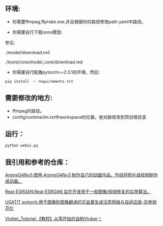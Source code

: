 ## 环境:

* 你需要ffmpeg,ffprobe.exe,并且根据你的路径修改path.yaml中路径。

* 你需要自行下载onnx模型:

参见:

./model/download.md

./tools/core/model_core/download.md

* 你需要自行配置pytorch>=2.0.1的环境，然后:

```cmd
pip install -r requirements.txt
```

## 需要修改的地方:

* ffmpeg的路径。
* config/runtime/lm.txt中workspace的位置，绝对路径改到项目根目录

## 运行：

```cmd
python webui.py
```

## 我引用和参考的仓库：

[AnimeGANv3:使用 AnimeGANv3 制作自己的动画作品，包括将照片或视频制作成动画。](https://github.com/TachibanaYoshino/AnimeGANv3)

[Real-ESRGAN:Real-ESRGAN 旨在开发用于一般图像/视频修复的实用算法。](https://github.com/xinntao/Real-ESRGAN)

[UGATIT pytorch:用于图像到图像翻译的无监督生成注意网络与自适应层-实例规范化](https://github.com/znxlwm/UGATIT-pytorch)

[Vtuber_Tutorial:【教程】从零开始的自制Vtuber！](https://github.com/RimoChan/Vtuber_Tutorial)

